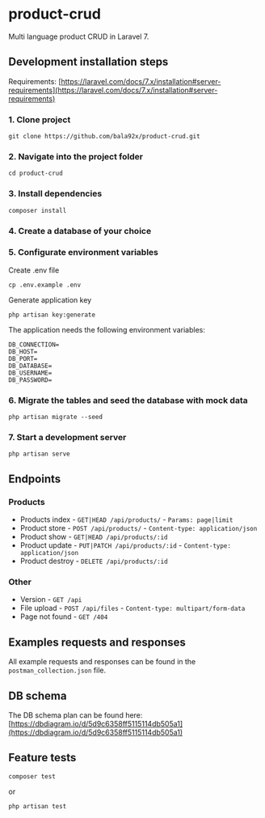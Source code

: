 # product-crud

Multi language product CRUD in Laravel 7.

## Development installation steps

Requirements: [https://laravel.com/docs/7.x/installation#server-requirements](https://laravel.com/docs/7.x/installation#server-requirements)

### 1. Clone project

```console
git clone https://github.com/bala92x/product-crud.git
```

### 2. Navigate into the project folder

```console
cd product-crud
```

### 3. Install dependencies

```console
composer install
```

### 4. Create a database of your choice

### 5. Configurate environment variables

Create .env file

```console
cp .env.example .env
```

Generate application key

```console
php artisan key:generate
```

The application needs the following environment variables:

```console
DB_CONNECTION=
DB_HOST=
DB_PORT=
DB_DATABASE=
DB_USERNAME=
DB_PASSWORD=
```

### 6. Migrate the tables and seed the database with mock data

```console
php artisan migrate --seed
```

### 7. Start a development server

```console
php artisan serve
```

## Endpoints

### Products

-   Products index - `GET|HEAD /api/products/` - `Params: page|limit`
-   Product store - `POST /api/products/` - `Content-type: application/json`
-   Product show - `GET|HEAD /api/products/:id`
-   Product update - `PUT|PATCH /api/products/:id` - `Content-type: application/json`
-   Product destroy - `DELETE /api/products/:id`

### Other

-   Version - `GET /api`
-   File upload - `POST /api/files` - `Content-type: multipart/form-data`
-   Page not found - `GET /404`

## Examples requests and responses

All example requests and responses can be found in the `postman_collection.json` file.

## DB schema

The DB schema plan can be found here: [https://dbdiagram.io/d/5d9c6358ff5115114db505a1](https://dbdiagram.io/d/5d9c6358ff5115114db505a1)

## Feature tests

```console
composer test
```

or

```console
php artisan test
```
